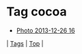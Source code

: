<!--
title: Tag cocoa
date: 2020-06-28T15:26:59.161Z
tags:
-->
# Tag cocoa

 * [Photo 2013-12-26 16](71211949049.md)

| [Tags](tags.md) | [Top](index.md) |
